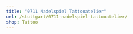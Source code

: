```yaml
---
title: "0711 Nadelspiel Tattooatelier"
url: /stuttgart/0711-nadelspiel-tattooatelier/
shop: Tattoo
---
```


